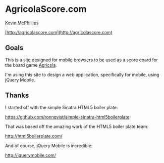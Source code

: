 # AgricolaScore.com

[Kevin McPhillips](mailto:github@kevinmcphillips.ca)

[http://agricolascore.com](http://agricolascore.com)


## Goals

This is a site designed for mobile browsers to be used as a score coard for the board game [Agricola](http://boardgamegeek.com/boardgame/31260/agricola).

I'm using this site to design a web application, specifically for mobile, using jQuery Mobile. 


## Thanks

I started off with the simple Sinatra HTML5 boiler plate:

https://github.com/ronnqvist/simple-sinatra-html5boilerplate

That was based off the amazing work of the HTML5 boiler plate team:

http://html5boilerplate.com/

And of course, jQuery Mobile is incredible:

http://jquerymobile.com/
